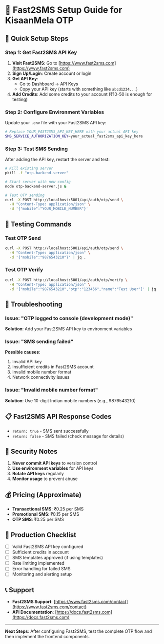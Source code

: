 # 📱 Fast2SMS Setup Guide for KisaanMela OTP

## 🚀 Quick Setup Steps

### Step 1: Get Fast2SMS API Key

1. **Visit Fast2SMS**: Go to [https://www.fast2sms.com](https://www.fast2sms.com)
2. **Sign Up/Login**: Create account or login
3. **Get API Key**: 
   - Go to Dashboard → API Keys
   - Copy your API key (starts with something like `abcd1234...`)
4. **Add Credits**: Add some credits to your account (₹10-50 is enough for testing)

### Step 2: Configure Environment Variables

Update your `.env` file with your Fast2SMS API key:

```bash
# Replace YOUR_FAST2SMS_API_KEY_HERE with your actual API key
SMS_SERVICE_AUTHORIZATION_KEY=your_actual_fast2sms_api_key_here
```

### Step 3: Test SMS Sending

After adding the API key, restart the server and test:

```bash
# Kill existing server
pkill -f "otp-backend-server"

# Start server with new config
node otp-backend-server.js &

# Test OTP sending
curl -X POST http://localhost:5001/api/auth/otp/send \
  -H "Content-Type: application/json" \
  -d '{"mobile":"YOUR_MOBILE_NUMBER"}'
```

## 🧪 Testing Commands

### Test OTP Send
```bash
curl -X POST http://localhost:5001/api/auth/otp/send \
  -H "Content-Type: application/json" \
  -d '{"mobile":"9876543210"}' | jq .
```

### Test OTP Verify
```bash
curl -X POST http://localhost:5001/api/auth/otp/verify \
  -H "Content-Type: application/json" \
  -d '{"mobile":"9876543210","otp":"123456","name":"Test User"}' | jq .
```

## 🔧 Troubleshooting

### Issue: "OTP logged to console (development mode)"
**Solution**: Add your Fast2SMS API key to environment variables

### Issue: "SMS sending failed"
**Possible causes**:
1. Invalid API key
2. Insufficient credits in Fast2SMS account
3. Invalid mobile number format
4. Network connectivity issues

### Issue: "Invalid mobile number format"
**Solution**: Use 10-digit Indian mobile numbers (e.g., 9876543210)

## 📋 Fast2SMS API Response Codes

- `return: true` - SMS sent successfully
- `return: false` - SMS failed (check message for details)

## 🔐 Security Notes

1. **Never commit API keys** to version control
2. **Use environment variables** for API keys
3. **Rotate API keys** regularly
4. **Monitor usage** to prevent abuse

## 💰 Pricing (Approximate)

- **Transactional SMS**: ₹0.25 per SMS
- **Promotional SMS**: ₹0.15 per SMS
- **OTP SMS**: ₹0.25 per SMS

## 🎯 Production Checklist

- [ ] Valid Fast2SMS API key configured
- [ ] Sufficient credits in account
- [ ] SMS templates approved (if using templates)
- [ ] Rate limiting implemented
- [ ] Error handling for failed SMS
- [ ] Monitoring and alerting setup

## 📞 Support

- **Fast2SMS Support**: [https://www.fast2sms.com/contact](https://www.fast2sms.com/contact)
- **API Documentation**: [https://docs.fast2sms.com](https://docs.fast2sms.com)

---

**Next Steps**: After configuring Fast2SMS, test the complete OTP flow and then implement the frontend components.

